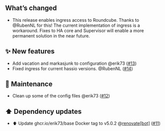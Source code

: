 ## What’s changed

- This release enables ingress access to Roundcube. Thanks to @RubenNL for this! The current implementation of ingress is a workaround. Fixes to HA core and Supervisor will enable a more permanent solution in the near future.

## ✨ New features

- Add vacation and markasjunk to configuration @erik73 ([#13](https://github.com/erik73/addon-roundcube/pull/13))
- Fixed ingress for current hassio versions. @RubenNL ([#14](https://github.com/erik73/addon-roundcube/pull/14))

## 🧰 Maintenance

- Clean up some of the config files @erik73 ([#12](https://github.com/erik73/addon-roundcube/pull/12))

## ⬆️ Dependency updates

- ⬆️ Update ghcr.io/erik73/base Docker tag to v5.0.2 @[renovate[bot]](https://github.com/apps/renovate) ([#11](https://github.com/erik73/addon-roundcube/pull/11))
